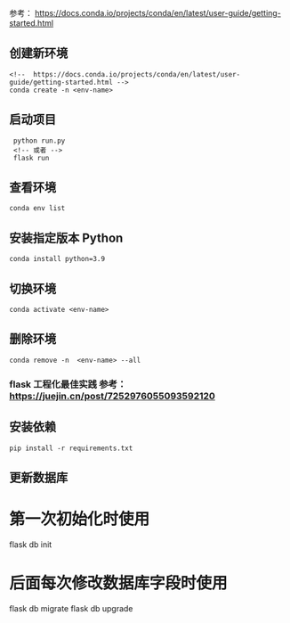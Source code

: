 参考： https://docs.conda.io/projects/conda/en/latest/user-guide/getting-started.html

## 创建新环境

```
<!--  https://docs.conda.io/projects/conda/en/latest/user-guide/getting-started.html -->
conda create -n <env-name>
```

## 启动项目

```
 python run.py
 <!-- 或者 -->
 flask run
```

## 查看环境

```
conda env list
```

## 安装指定版本 Python

```
conda install python=3.9
```

## 切换环境

```
conda activate <env-name>
```

## 删除环境

```
conda remove -n  <env-name> --all
```

### flask 工程化最佳实践 参考：https://juejin.cn/post/7252976055093592120

## 安装依赖

```
pip install -r requirements.txt
```

## 更新数据库

# 第一次初始化时使用

flask db init

# 后面每次修改数据库字段时使用

flask db migrate
flask db upgrade

